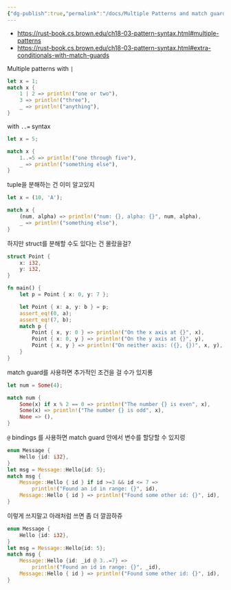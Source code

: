 ```yaml
---
{"dg-publish":true,"permalink":"/docs/Multiple Patterns and match guards/","title":"Multiple Patterns and match guards"}
---
```


- https://rust-book.cs.brown.edu/ch18-03-pattern-syntax.html#multiple-patterns
- https://rust-book.cs.brown.edu/ch18-03-pattern-syntax.html#extra-conditionals-with-match-guards

Multiple patterns with `|`

```rust
let x = 1;
match x { 
	1 | 2 => println!("one or two"), 
	3 => println!("three"), 
	_ => println!("anything"), 
}
```

with `..=` syntax

```rust
let x = 5;

match x {
	1..=5 => println!("one through five"),
	_ => println!("something else"),
}

```

tuple을 분해하는 건 이미 알고있지

```rust
let x = (10, 'A');

match x {
	(num, alpha) => println!("num: {}, alpha: {}", num, alpha),
	_ => println!("something else"),
}
```

하지만 struct를 분해할 수도 있다는 건 몰랐을걸?

```rust
struct Point {
    x: i32,
    y: i32,
}

fn main() {
    let p = Point { x: 0, y: 7 };

    let Point { x: a, y: b } = p;
    assert_eq!(0, a);
    assert_eq!(7, b);
    match p { 
	    Point { x, y: 0 } => println!("On the x axis at {}", x), 
	    Point { x: 0, y } => println!("On the y axis at {}", y), 
	    Point { x, y } => println!("On neither axis: ({}, {})", x, y), 
	}
}
```

match guard를 사용하면 추가적인 조건을 걸 수가 있지롱

```rust
let num = Some(4);

match num {
	Some(x) if x % 2 == 0 => println!("The number {} is even", x),
	Some(x) => println!("The number {} is odd", x),
	None => (),
}
```

`@` bindings 를 사용하면 match guard 안에서 변수를 할당할 수 있지렁

```rust
enum Message {
	Hello {id: i32},
}
let msg = Message::Hello{id: 5};
match msg {
	Message::Hello { id } if id >=3 && id <= 7 => 
		println!("Found an id in range: {}", id),
	Message::Hello { id } => println!("Found some other id: {}", id),
}
```

이렇게 쓰지말고 아래처럼 쓰면 좀 더 깔끔하쥬

```rust
enum Message {
	Hello {id: i32},
}
let msg = Message::Hello{id: 5};
match msg {
	Message::Hello {id: _id @ 3..=7} =>
		println!("Found an id in range: {}", _id),
	Message::Hello { id } => println!("Found some other id: {}", id),
}
```

